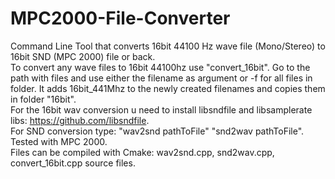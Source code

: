 # MPC2000-File-Converter

Command Line Tool that converts 16bit 44100 Hz wave file (Mono/Stereo) to 16bit SND (MPC 2000) file or back. <br/>
To convert any wave files to 16bit 44100hz use "convert_16bit". Go to the path with files and use either the filename as argument or -f  for all files in folder. It adds 16bit_441Mhz to the newly created filenames and copies them in folder "16bit". <br/> 
For the 16bit wav conversion u need to install libsndfile and libsamplerate libs: https://github.com/libsndfile. <br/>
For SND conversion type: "wav2snd pathToFile" "snd2wav pathToFile". Tested with MPC 2000. <br/> 
Files can be compiled with Cmake:  wav2snd.cpp, snd2wav.cpp,  convert_16bit.cpp source files. <br/>



